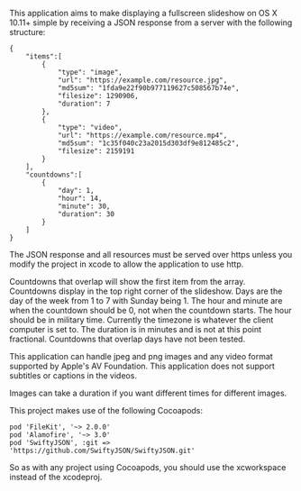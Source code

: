 This application aims to make displaying a fullscreen slideshow on OS X 10.11+
simple by receiving a JSON response from a server with the following structure:

```
{
	"items":[
		{
			"type": "image",
			"url": "https://example.com/resource.jpg",
			"md5sum": "1fda9e22f90b977119627c508567b74e",
			"filesize": 1290906,
			"duration": 7
		},
		{
			"type": "video",
			"url": "https://example.com/resource.mp4",
			"md5sum": "1c35f040c23a2015d303df9e812485c2",
			"filesize": 2159191
		}
	],
	"countdowns":[
		{
			"day": 1,
			"hour": 14,
			"minute": 30,
			"duration": 30
		}
	]
}
```

The JSON response and all resources must be served over https unless you modify
the project in xcode to allow the application to use http.

Countdowns that overlap will show the first item from the array.
Countdowns display in the top right corner of the slideshow.
Days are the day of the week from 1 to 7 with Sunday being 1.
The hour and minute are when the countdown should be 0, not when the countdown starts.
The hour should be in military time. Currently the timezone is whatever the client computer is set to.
The duration is in minutes and is not at this point fractional.
Countdowns that overlap days have not been tested.

This application can handle jpeg and png images and any video format supported
by Apple's AV Foundation. This application does not support subtitles or captions
in the videos.

Images can take a duration if you want different times for different images.

This project makes use of the following Cocoapods:

```
pod 'FileKit', '~> 2.0.0'
pod 'Alamofire', '~> 3.0'
pod 'SwiftyJSON', :git => 'https://github.com/SwiftyJSON/SwiftyJSON.git'
```

So as with any project using Cocoapods, you should use the xcworkspace instead of the xcodeproj.
